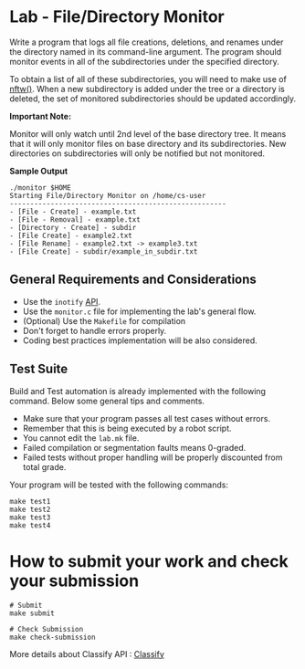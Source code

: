 Lab - File/Directory Monitor
============================

Write a program that logs all file creations, deletions, and renames
under the directory named in its command-line argument.  The program
should monitor events in all of the subdirectories under the specified
directory.

To obtain a list of all of these subdirectories, you will need to make
use of [nftw()](https://linux.die.net/man/3/nftw).  When a new
subdirectory is added under the tree or a directory is deleted, the
set of monitored subdirectories should be updated accordingly.

**Important Note:**

Monitor will only watch until 2nd level of the base directory tree. It
means that it will only monitor files on base directory and its
subdirectories. New directories on subdirectories will only be
notified but not monitored.


**Sample Output**
```
./monitor $HOME
Starting File/Directory Monitor on /home/cs-user
-----------------------------------------------------
- [File - Create] - example.txt
- [File - Removal] - example.txt
- [Directory - Create] - subdir
- [File Create] - example2.txt
- [File Rename] - example2.txt -> example3.txt
- [File Create] - subdir/example_in_subdir.txt
```

General Requirements and Considerations
---------------------------------------
- Use the `inotify` [API](http://man7.org/linux/man-pages/man7/inotify.7.html).
- Use the `monitor.c` file for implementing the lab's general flow.
- (Optional) Use the `Makefile` for compilation
- Don't forget to handle errors properly.
- Coding best practices implementation will be also considered.


Test Suite
----------
Build and Test automation is already implemented with the following command. Below some general tips and comments.

- Make sure that your program passes all test cases without errors.
- Remember that this is being executed by a robot script.
- You cannot edit the `lab.mk` file.
- Failed compilation or segmentation faults means 0-graded.
- Failed tests without proper handling  will be properly discounted from total grade.

Your program will be tested with the following commands:

```
make test1
make test2
make test3
make test4
```


How to submit your work and check your submission
=================================================
```
# Submit
make submit

# Check Submission
make check-submission
```

More details about Classify API : [Classify](../../classify.md)
